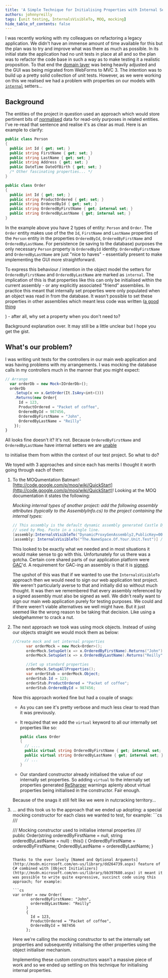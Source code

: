 ```yaml
---
title: 'A Simple Technique for Initialising Properties with Internal Setters for Unit Testing'
authors: johnnyreilly
tags: [unit testing, InternalsVisibleTo, MOQ, mocking]
hide_table_of_contents: false
---
```


I was recently working with my colleagues on refactoring a legacy application. We didn't have an immense amount of time available for this but the plan was to try and improve what was there as much as possible. In its initial state the application had no unit tests in place at all and so the plan was to refactor the code base in such a way as to make testing it a realistic proposition. To that end the [domain layer](http://en.wikipedia.org/wiki/Domain_layer) was being heavily adjusted and the GUI was being migrated from WebForms to MVC 3. The intention was to build up a pretty solid collection of unit tests. However, as we were working on this we realised we had a problem with properties on our models with [`internal`](<http://msdn.microsoft.com/en-us/library/7c5ka91b(v=vs.80).aspx>) setters...

## Background

The entities of the project in question used an approach which would store pertinent bits of [normalised](http://en.wikipedia.org/wiki/Database_normalization) data for read-only purposes in related entities. I've re-read that sentence and realise it's as clear as mud. Here is an example to clarify:

```cs
public class Person
{
  public int Id { get; set; }
  public string FirstName { get; set; }
  public string LastName { get; set; }
  public string Address { get; set; }
  public DateTime DateOfBirth { get; set; }
  /* Other fascinating properties... */
}

public class Order
{
  public int Id { get; set; }
  public string ProductOrdered { get; set; }
  public string OrderedById { get; set; }
  public string OrderedByFirstName { get; internal set; }
  public string OrderedByLastName { get; internal set; }
}
```

In the example above you have 2 types of entity: `Person` and `Order`. The `Order` entity makes use of the the `Id`, `FirstName` and `LastName` properties of the `Person` entity in the properties `OrderedById`, `OrderedByFirstName` and `OrderedByLastName`. For persistence (ie saving to the database) purposes the only necessary `Person` property is `OrderedById` identity. `OrderedByFirstName` and `OrderedByLastName` are just "nice to haves" - essentially present to make implementing the GUI more straightforward.

To express this behaviour / intention in the object model the setters for `OrderedByFirstName` and `OrderedByLastName` are marked as `internal`. The implication of this is that properties like this can only be initialised within the current assembly - or any explicitly associated "friend" assemblies. In practice this meant that internally set properties were only populated when an object was read in from the database. It wasn't possible to set these properties in other assemblies which meant less code was written (<u>a good thing</u>

) - after all, why set a property when you don't need to?

Background explanation over. It may still be a little unclear but I hope you get the gist.

## What's our problem?

I was writing unit tests for the controllers in our main web application and was having problems with my arrangements. I was mocking the database calls in my controllers much in the manner that you might expect:

```ts
// Arrange
  var orderDb = new Mock<IOrderDb>();
  orderDb
    .Setup(x => x.GetOrder(It.IsAny<int>()))
    .Returns(new Order{
      Id = 123,
      ProductOrdered = "Packet of coffee",
      OrderedById = 987456,
      OrderedByFirstName = "John",
      OrderedByLastName = "Reilly"
    });
}
```

All looks fine doesn't it? It's not. Because `OrderedByFirstName` and `OrderedByLastName` have internal setters we are <u>unable</u>

to initialise them from within the context of our test project. So what to do?

We toyed with 3 approaches and since each has merits I thought it worth going through each of them:

1. To the MOQumentation Batman!: [http://code.google.com/p/moq/wiki/QuickStart](http://code.google.com/p/moq/wiki/QuickStart)! Looking at the MOQ documentation it states the following:

   _Mocking internal types of another project: add the following assembly attributes (typically to the AssemblyInfo.cs) to the project containing the internal types:_

   ```cs
   // This assembly is the default dynamic assembly generated Castle DynamicProxy,
   // used by Moq. Paste in a single line.
   [assembly:InternalsVisibleTo("DynamicProxyGenAssembly2,PublicKey=0024000004800000940000000602000000240000525341310004000001000100c547cac37abd99c8db225ef2f6c8a3602f3b3606cc9891605d02baa56104f4cfc0734aa39b93bf7852f7d9266654753cc297e7d2edfe0bac1cdcf9f717241550e0a7b191195b7667bb4f64bcb8e2121380fd1d9d46ad2d92d2d15605093924cceaf74c4861eff62abf69b9291ed0a340e113be11e6a7d3113e92484cf7045cc7")]
   [assembly: InternalsVisibleTo("The.NameSpace.Of.Your.Unit.Test")] //I'd hope it was shorter than that...
   ```

   This looked to be exactly what we needed and in most situations it would make sense to go with this. Unfortunately for us there was a gotcha. Certain core shared parts of our application platform were [GAC](http://en.wikipedia.org/wiki/Global_Assembly_Cache)'d. A requirement for GAC-ing an assembly is that it is [signed](http://msdn.microsoft.com/en-us/library/xc31ft41.aspx).

   The upshot of this was that if we wanted to use the `InternalsVisibleTo` approach then we would need to sign our web application test project. We weren't particularly averse to that and initially did so without much thought. It was then we remembered that every assembly referenced by a signed assembly must also be signed as well. We didn't really want to sign our main web application purely for testing purposes. We could and if there weren't viable alternatives we well might have. But it just seemed like the wrong reason to be taking that decision. Like using a sledgehammer to crack a nut.

2. The next approach we took was using mock objects. Instead of using our objects straight we would mock them as below:

   ```cs
   //Create mock and set internal properties
         var orderMock = new Mock<Order>();
         orderMock.SetupGet(x => x.OrderedByFirstName).Returns("John");
         orderMock.SetupGet(x => x.OrderedByLastName).Returns("Reilly");

         //Set up standard properties
         orderMock.SetupAllProperties();
         var orderStub = orderMock.Object;
         orderStub.Id = 123;
         orderStub.ProductOrdered = "Packet of coffee";
         orderStub.OrderedById = 987456;
   ```

   Now this approach worked fine but had a couple of snags:

   - As you can see it's pretty verbose and much less clear to read than it was previously.
   - It required that we add the `virtual` keyword to all our internally set properties like so:

     ```cs
     public class Order
     {
       // ....
       public virtual string OrderedByFirstName { get; internal set; }
       public virtual string OrderedByLastName { get; internal set; }
       // ...
     }
     ```

   - Our standard constructor already initialised the value of our internally set properties. So adding `virtual` to the internally set properties generated [ReSharper](http://www.jetbrains.com/resharper/) warnings aplenty about virtual properties being initialised in the constructor. Fair enough.

   Because of the snags it still felt like we were in nutcracking territory...

3. ... and this took us to the approach that we ended up adopting: a special mocking constructor for each class we wanted to test, for example: ```cs
   /// <summary>
   /// Mocking constructor used to initialise internal properties
   /// </summary>
   public Order(string orderedByFirstName = null, string orderedByLastName = null)
   : this()
   {
   OrderedByFirstName = orderedByFirstName;
   OrderedByLastName = orderedByLastName;
   }

   ````

   Thanks to the ever lovely [Named and Optional Arguments](http://msdn.microsoft.com/en-us/library/dd264739.aspx) feature of C# combined with [Object Initializers](http://msdn.microsoft.com/en-us/library/bb397680.aspx) it meant it was possible to write quite expressive, succinct code using this approach; for example:

   ```cs
   var order = new Order(
           orderedByFirstName: "John",
           orderedByLastName: "Reilly"
         )
         {
           Id = 123,
           ProductOrdered = "Packet of coffee",
           OrderedById = 987456
         };
   ````

   Here we're calling the mocking constructor to set the internally set properties and subsequently initialising the other properties using the object initialiser mechanism.

   Implementing these custom constructors wasn't a massive piece of work and so we ended up settling on this technique for initialising internal properties.
